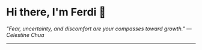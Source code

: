 <h1>Hi there, I'm Ferdi 👋</h1>

<p><em>
  "Fear, uncertainty, and discomfort are your compasses toward growth." — Celestine Chua
</em></p>

---
